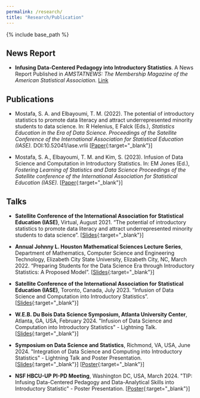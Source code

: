 ```yaml
---
permalink: /research/
title: "Research/Publication"
---
```

  
{% include base_path %}

## News Report

+ **Infusing Data-Centered Pedagogy into Introductory Statistics**. A News Report Published in *AMSTATNEWS: The Membership Magazine of the American Statistical Association.* [Link](https://magazine.amstat.org/blog/2024/07/01/nsfawardees724/)

## Publications

+ Mostafa, S. A. and Elbayoumi, T. M. (2022). The potential of introductory statistics to promote data literacy and attract underrepresented minority students to data science. In: R Helenius, E Falck (Eds.), *Statistics Education in the Era of Data Science. Proceedings of the Satellite Conference of the International Association for Statistical Education (IASE).* DOI:10.52041/iase.vrlii [[Paper](https://github.com/IntroToStatNCAT/IntroToStatNCAT.github.io/blob/main/files/Publications/IASE2021%20Satellite%20145_MOSTAFA.pdf){:target="_blank"}]

+ Mostafa, S. A., Elbayoumi, T. M. and Kim, S. (2023). Infusion of Data Science and Computation in Introductory Statistics. In: EM Jones (Ed.), *Fostering Learning of Statistics and Data Science Proceedings of the Satellite conference of the International Association for Statistical Education (IASE).*  [[Paper](https://github.com/IntroToStatNCAT/IntroToStatNCAT.github.io/blob/9371da5131a637476400fa5ced094793492d875c/files/Publications/IASE2023-SatelliteProceedingsPaper.pdf){:target="_blank"}]

## Talks

+ **Satellite Conference of the International Association for Statistical Education (IASE)**, Virtual, August 2021. “The potential of introductory statistics to promote data literacy and attract underrepresented minority students to data science”. [[Slides](https://github.com/IntroToStatNCAT/IntroToStatNCAT.github.io/blob/main/files/Publications/IASES2021-Talk.pdf){:target="_blank"}]

+ **Annual Johnny L. Houston Mathematical Sciences Lecture Series**, Department of Mathematics, Computer Science and Engineering Technology, Elizabeth City State University, Elizabeth City, NC, March 2022. “Preparing Students for the Data Science Era through Introductory Statistics: A Proposed Model”. [[Slides](https://github.com/IntroToStatNCAT/IntroToStatNCAT.github.io/blob/main/files/Publications/ECSU-SP22-Talk.pdf){:target="_blank"}]

+ **Satellite Conference of the International Association for Statistical Education (IASE)**, Toronto, Canada, July 2023. “Infusion of Data Science and Computation into Introductory Statistics”. [[Slides](https://github.com/IntroToStatNCAT/IntroToStatNCAT.github.io/blob/main/files/Publications/IASES2023-Talk.pdf){:target="_blank"}]

+ **W.E.B. Du Bois Data Science Symposium, Atlanta University Center**, Atlanta, GA, USA, February 2024. "Infusion of Data Science and Computation into Introductory Statistics" - Lightning Talk. [[Slides](https://github.com/IntroToStatNCAT/IntroToStatNCAT.github.io/blob/9371da5131a637476400fa5ced094793492d875c/files/Publications/DuBois-DS-Symposium-LightningTalk.pdf){:target="_blank"}]

+ **Symposium on Data Science and Statistics**, Richmond, VA, USA, June 2024. "Integration of Data Science and Computing into Introductory Statistics" - Lightning Talk and Poster Presentation. [[Slides](https://github.com/IntroToStatNCAT/IntroToStatNCAT.github.io/blob/9371da5131a637476400fa5ced094793492d875c/files/Publications/SDSS_CS026_Slides.pdf){:target="_blank"}] [[Poster](https://github.com/IntroToStatNCAT/IntroToStatNCAT.github.io/blob/9371da5131a637476400fa5ced094793492d875c/files/Publications/SDSS_PS006_Poster.pdf){:target="_blank"}]

+ **NSF HBCU-UP PI-PD Meeting**, Washington DC, USA, March 2024. "TIP: Infusing Data-Centered Pedagogy and Data-Analytical Skills into Introductory Statistic" - Poster Presentation. [[Poster](https://github.com/IntroToStatNCAT/IntroToStatNCAT.github.io/blob/9371da5131a637476400fa5ced094793492d875c/files/Publications/2024HBCU-UP-PI-PD-Meeting-Poster.pdf){:target="_blank"}]


